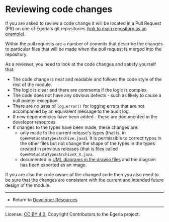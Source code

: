 <!-- SPDX-License-Identifier: CC-BY-4.0 -->
<!-- Copyright Contributors to the Egeria project. -->

# Reviewing code changes

If you are asked to review a code change it will be located
in a Pull Request (PR) on one of Egeria's git repositories 
[(link to main repository as an example)](https://github.com/odpi/egeria/pulls).

Within the pull requests are a number of commits that describe the changes to particular
files that will be made when the pull request is merged into
the repository.

As a reviewer, you need to look at the code changes and
satisfy yourself that:

* The code change is neat and readable and follows the code style of the rest of the module.
* The logic is clear and there are comments if the logic is complex.
* The code does not have any obvious defects - such as likely to cause a null pointer exception.
* There are no uses of `log.error()` for logging errors that are not accompanied by an equivalent
message to the audit log.
* If new dependencies have been added - these are documented in the developer resources.
* If changes to the types have been made, these changes are:
  * only made to the current release's types (that is, in `OpenMetadataTypesArchive.java`).
  It is permissible to correct typos in the other files but not change the shape of the types
  in the types created in previous releases (that is files called `OpenMetadataTypesArchiveX_X.java`.
  *  documented in
[UML diagrams in the drawio files](../open-metadata-publication/website/open-metadata-types) and the
diagram has been exported as an image.

If you are also the code owner of the changed code then you also need to be sure that the changes are consistent
with the current and intended future design of the module.

----

* Return to [Developer Resources](.)

----
License: [CC BY 4.0](https://creativecommons.org/licenses/by/4.0/),
Copyright Contributors to the Egeria project.
